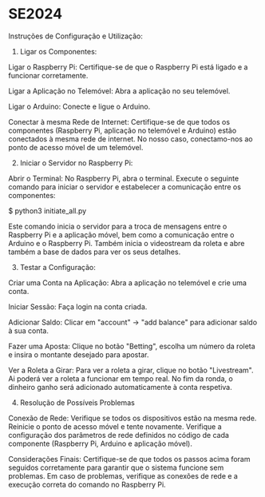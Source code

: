 # SE2024

Instruções de Configuração e Utilização:

1) Ligar os Componentes:

Ligar o Raspberry Pi: Certifique-se de que o Raspberry Pi está ligado e a funcionar corretamente.

Ligar a Aplicação no Telemóvel: Abra a aplicação no seu telemóvel.

Ligar o Arduino: Conecte e ligue o Arduino.

Conectar à mesma Rede de Internet: Certifique-se de que todos os componentes (Raspberry Pi, aplicação no telemóvel e Arduino) estão conectados à mesma rede de internet. No nosso caso, conectamo-nos ao ponto de acesso móvel de um telemóvel.

2) Iniciar o Servidor no Raspberry Pi:

Abrir o Terminal: No Raspberry Pi, abra o terminal.
Execute o seguinte comando para iniciar o servidor e estabelecer a comunicação entre os componentes:

$ python3 initiate_all.py

Este comando inicia o servidor para a troca de mensagens entre o Raspberry Pi e a aplicação móvel, bem como a comunicação entre o Arduino e o Raspberry Pi. Também inicia o videostream da roleta e abre também a base de dados para ver os seus detalhes.

3) Testar a Configuração:

Criar uma Conta na Aplicação: Abra a aplicação no telemóvel e crie uma conta.

Iniciar Sessão: Faça login na conta criada.

Adicionar Saldo: Clicar em "account" -> "add balance" para adicionar saldo à sua conta.

Fazer uma Aposta: Clique no botão "Betting", escolha um número da roleta e insira o montante desejado para apostar.

Ver a Roleta a Girar: Para ver a roleta a girar, clique no botão "Livestream". Ai poderá ver a roleta a funcionar em tempo real.
No fim da ronda, o dinheiro ganho será adicionado automaticamente à conta respetiva.

4) Resolução de Possíveis Problemas

Conexão de Rede:
Verifique se todos os dispositivos estão na mesma rede.
Reinicie o ponto de acesso móvel e tente novamente.
Verifique a configuração dos parâmetros de rede definidos no código de cada componente (Raspberry Pi, Arduino e aplicação móvel).

Considerações Finais: Certifique-se de que todos os passos acima foram seguidos corretamente para garantir que o sistema funcione sem problemas. Em caso de problemas, verifique as conexões de rede e a execução correta do comando no Raspberry Pi.
